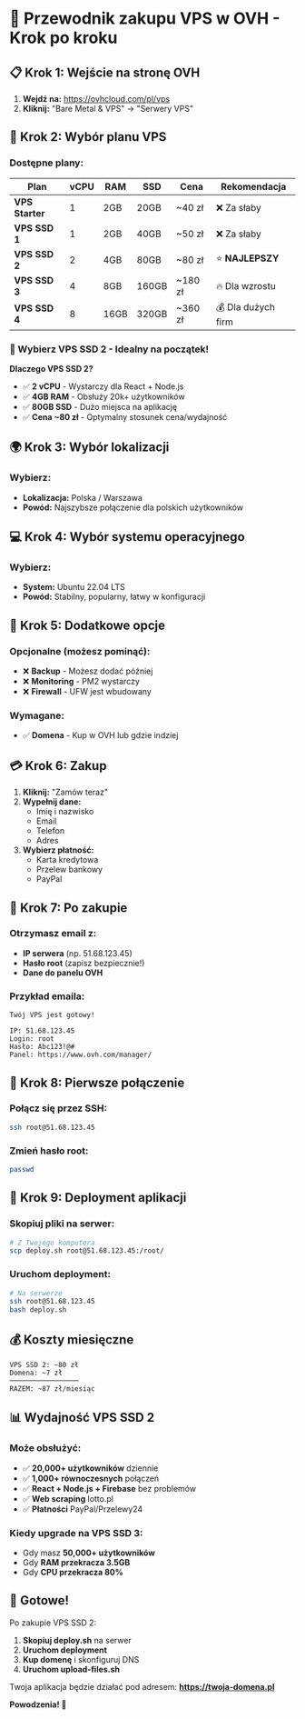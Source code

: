 # 🚀 Przewodnik zakupu VPS w OVH - Krok po kroku

## 📋 **Krok 1: Wejście na stronę OVH**

1. **Wejdź na:** https://ovhcloud.com/pl/vps
2. **Kliknij:** "Bare Metal & VPS" → "Serwery VPS"

## 🎯 **Krok 2: Wybór planu VPS**

### **Dostępne plany:**

| Plan | vCPU | RAM | SSD | Cena | Rekomendacja |
|------|------|-----|-----|------|--------------|
| **VPS Starter** | 1 | 2GB | 20GB | ~40 zł | ❌ Za słaby |
| **VPS SSD 1** | 1 | 2GB | 40GB | ~50 zł | ❌ Za słaby |
| **VPS SSD 2** | 2 | 4GB | 80GB | ~80 zł | ⭐ **NAJLEPSZY** |
| **VPS SSD 3** | 4 | 8GB | 160GB | ~180 zł | 🔥 Dla wzrostu |
| **VPS SSD 4** | 8 | 16GB | 320GB | ~360 zł | 💰 Dla dużych firm |

### **🎯 Wybierz VPS SSD 2** - Idealny na początek!

**Dlaczego VPS SSD 2?**
- ✅ **2 vCPU** - Wystarczy dla React + Node.js
- ✅ **4GB RAM** - Obsłuży 20k+ użytkowników
- ✅ **80GB SSD** - Dużo miejsca na aplikację
- ✅ **Cena ~80 zł** - Optymalny stosunek cena/wydajność

## 🌍 **Krok 3: Wybór lokalizacji**

### **Wybierz:**
- **Lokalizacja:** Polska / Warszawa
- **Powód:** Najszybsze połączenie dla polskich użytkowników

## 💻 **Krok 4: Wybór systemu operacyjnego**

### **Wybierz:**
- **System:** Ubuntu 22.04 LTS
- **Powód:** Stabilny, popularny, łatwy w konfiguracji

## 🔧 **Krok 5: Dodatkowe opcje**

### **Opcjonalne (możesz pominąć):**
- ❌ **Backup** - Możesz dodać później
- ❌ **Monitoring** - PM2 wystarczy
- ❌ **Firewall** - UFW jest wbudowany

### **Wymagane:**
- ✅ **Domena** - Kup w OVH lub gdzie indziej

## 💳 **Krok 6: Zakup**

1. **Kliknij:** "Zamów teraz"
2. **Wypełnij dane:**
   - Imię i nazwisko
   - Email
   - Telefon
   - Adres
3. **Wybierz płatność:**
   - Karta kredytowa
   - Przelew bankowy
   - PayPal

## 📧 **Krok 7: Po zakupie**

### **Otrzymasz email z:**
- **IP serwera** (np. 51.68.123.45)
- **Hasło root** (zapisz bezpiecznie!)
- **Dane do panelu OVH**

### **Przykład emaila:**
```
Twój VPS jest gotowy!

IP: 51.68.123.45
Login: root
Hasło: Abc123!@#
Panel: https://www.ovh.com/manager/
```

## 🔐 **Krok 8: Pierwsze połączenie**

### **Połącz się przez SSH:**
```bash
ssh root@51.68.123.45
```

### **Zmień hasło root:**
```bash
passwd
```

## 🚀 **Krok 9: Deployment aplikacji**

### **Skopiuj pliki na serwer:**
```bash
# Z Twojego komputera
scp deploy.sh root@51.68.123.45:/root/
```

### **Uruchom deployment:**
```bash
# Na serwerze
ssh root@51.68.123.45
bash deploy.sh
```

## 💰 **Koszty miesięczne**

```
VPS SSD 2: ~80 zł
Domena: ~7 zł
─────────────────
RAZEM: ~87 zł/miesiąc
```

## 📊 **Wydajność VPS SSD 2**

### **Może obsłużyć:**
- ✅ **20,000+ użytkowników** dziennie
- ✅ **1,000+ równoczesnych** połączeń
- ✅ **React + Node.js + Firebase** bez problemów
- ✅ **Web scraping** lotto.pl
- ✅ **Płatności** PayPal/Przelewy24

### **Kiedy upgrade na VPS SSD 3:**
- Gdy masz **50,000+ użytkowników**
- Gdy **RAM przekracza 3.5GB**
- Gdy **CPU przekracza 80%**

## 🎯 **Gotowe!**

Po zakupie VPS SSD 2:
1. **Skopiuj deploy.sh** na serwer
2. **Uruchom deployment**
3. **Kup domenę** i skonfiguruj DNS
4. **Uruchom upload-files.sh**

Twoja aplikacja będzie działać pod adresem: **https://twoja-domena.pl**

**Powodzenia! 🚀**






